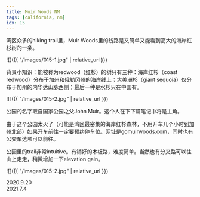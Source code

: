 ```yaml
---
title: Muir Woods NM
tags: [california, nm]
idx: 15
---
```


湾区众多的hiking trail里，Muir Woods里的线路是又简单又能看到高大的海岸红杉树的一条。

![]({{ "/images/015-1.jpg" | relative_url }})

背景小知识：能被称为redwood（红杉）的树只有三种：海岸红杉（coast redwood）分布于加州和俄勒冈州的海岸线上；大美洲杉（giant sequoia）仅分布于加州的内华达山脉西侧；最后一种是水杉只在中国有。

![]({{ "/images/015-2.jpg" | relative_url }})

公园的名字取自国家公园之父John Muir。这个人在下下篇笔记中将是主角。

由于这个公园太火了（可能是湾区最密集的海岸红杉森林，不用开车几个小时到加州北部）如果开车前往一定要预约停车位。网址是gomuirwoods.com，同时也有公交车选项可以前往。

公园里的trail非常intuitive。有铺好的木板路，难度简单。当然也有分叉路可以往山上走走，稍微增加一下elevation gain。

![]({{ "/images/015-2.jpg" | relative_url }})

2020.9.20<br>
2021.7.4